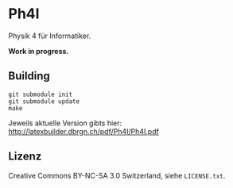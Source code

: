 Ph4I
====

Physik 4 für Informatiker.

**Work in progress.**

Building
--------

    git submodule init
    git submodule update
    make

Jeweils aktuelle Version gibts hier: http://latexbuilder.dbrgn.ch/pdf/Ph4I/Ph4I.pdf

Lizenz
------

Creative Commons BY-NC-SA 3.0 Switzerland, siehe `LICENSE.txt`.
